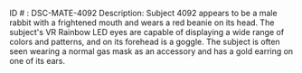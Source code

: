 ID # : DSC-MATE-4092
Description: Subject 4092 appears to be a male rabbit with a frightened mouth and wears a red beanie on its head. The subject's VR Rainbow LED eyes are capable of displaying a wide range of colors and patterns, and on its forehead is a goggle. The subject is often seen wearing a normal gas mask as an accessory and has a gold earring on one of its ears.